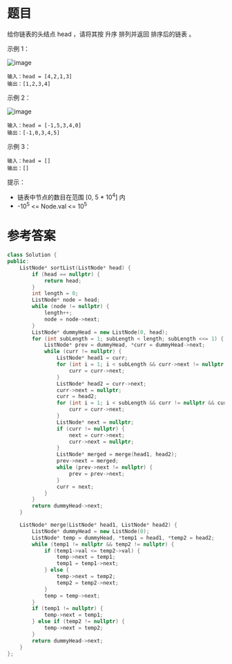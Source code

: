 # 题目
给你链表的头结点 head ，请将其按 升序 排列并返回 排序后的链表 。

示例 1：

![image](https://user-images.githubusercontent.com/59190045/125155673-19d91a80-e194-11eb-8e9f-3b6b7b360e39.png)

    输入：head = [4,2,1,3]
    输出：[1,2,3,4]
示例 2：

![image](https://user-images.githubusercontent.com/59190045/125155674-1d6ca180-e194-11eb-878a-3608fcb180b8.png)

    输入：head = [-1,5,3,4,0]
    输出：[-1,0,3,4,5]
示例 3：

    输入：head = []
    输出：[]

提示：

* 链表中节点的数目在范围 [0, 5 * 10<sup>4</sup>] 内
* -10<sup>5</sup> <= Node.val <= 10<sup>5</sup>

# 参考答案
```c++
class Solution {
public:
    ListNode* sortList(ListNode* head) {
        if (head == nullptr) {
            return head;
        }
        int length = 0;
        ListNode* node = head;
        while (node != nullptr) {
            length++;
            node = node->next;
        }
        ListNode* dummyHead = new ListNode(0, head);
        for (int subLength = 1; subLength < length; subLength <<= 1) {
            ListNode* prev = dummyHead, *curr = dummyHead->next;
            while (curr != nullptr) {
                ListNode* head1 = curr;
                for (int i = 1; i < subLength && curr->next != nullptr; i++) {
                    curr = curr->next;
                }
                ListNode* head2 = curr->next;
                curr->next = nullptr;
                curr = head2;
                for (int i = 1; i < subLength && curr != nullptr && curr->next != nullptr; i++) {
                    curr = curr->next;
                }
                ListNode* next = nullptr;
                if (curr != nullptr) {
                    next = curr->next;
                    curr->next = nullptr;
                }
                ListNode* merged = merge(head1, head2);
                prev->next = merged;
                while (prev->next != nullptr) {
                    prev = prev->next;
                }
                curr = next;
            }
        }
        return dummyHead->next;
    }

    ListNode* merge(ListNode* head1, ListNode* head2) {
        ListNode* dummyHead = new ListNode(0);
        ListNode* temp = dummyHead, *temp1 = head1, *temp2 = head2;
        while (temp1 != nullptr && temp2 != nullptr) {
            if (temp1->val <= temp2->val) {
                temp->next = temp1;
                temp1 = temp1->next;
            } else {
                temp->next = temp2;
                temp2 = temp2->next;
            }
            temp = temp->next;
        }
        if (temp1 != nullptr) {
            temp->next = temp1;
        } else if (temp2 != nullptr) {
            temp->next = temp2;
        }
        return dummyHead->next;
    }
};
